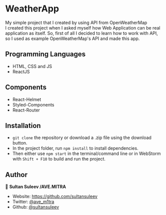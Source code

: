 
# WeatherApp
My simple project that I created by using API from OpenWeatherMap\
I created this project when I asked myself how Web Application can be real application as itself. So, first of all I decided to learn how to work with API, so I used as example OpenWeatherMap's API and made this app.  

## Programming Languages

- HTML, CSS and JS
- ReactJS

## Components

- React-Helmet
- Styled-Components
- React-Router

## Installation

- `git clone` the repository or download a .zip file using the download button.
- In the project folder, run `npm install` to install dependencies.
- Then either use `npm start` in the terminal/command line or in WebStorm with `Shift + F10` to build and run the project.

## Author

👤 **Sultan Suleev /AVE.MITRA**

* Website: https://github.com/sultansuleev
* Twitter: [@ave_m1tra](https://twitter.com/ave_m1tra)
* Github: [@sultansuleev](https://github.com/sultansuleev)
